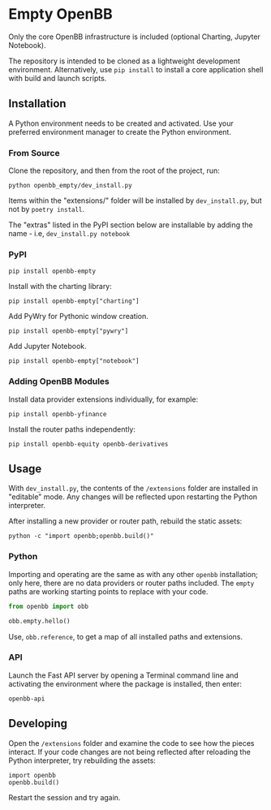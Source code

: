 # Empty OpenBB

Only the core OpenBB infrastructure is included (optional Charting, Jupyter Notebook).

The repository is intended to be cloned as a lightweight development environment. 
Alternatively, use `pip install` to install a core application shell with build and launch scripts.

## Installation

A Python environment needs to be created and activated. Use your preferred environment manager to create the Python environment.

### From Source

Clone the repository, and then from the root of the project, run:

```console
python openbb_empty/dev_install.py
```

Items within the "extensions/" folder will be installed by `dev_install.py`, but not by `poetry install`.

The "extras" listed in the PyPI section below are installable by adding the name - i.e, `dev_install.py notebook`

### PyPI

```console
pip install openbb-empty
```

Install with the charting library:

```console
pip install openbb-empty["charting"]
```

Add PyWry for Pythonic window creation.

```console
pip install openbb-empty["pywry"]
```

Add Jupyter Notebook.

```console
pip install openbb-empty["notebook"]
```

### Adding OpenBB Modules

Install data provider extensions individually, for example:

```console
pip install openbb-yfinance
```

Install the router paths independently:

```console
pip install openbb-equity openbb-derivatives
```

## Usage

With `dev_install.py`, the contents of the `/extensions` folder are installed in "editable" mode. Any changes will be reflected upon restarting the Python interpreter.

After installing a new provider or router path, rebuild the static assets:

```console
python -c "import openbb;openbb.build()"
```

### Python

Importing and operating are the same as with any other `openbb` installation; only here, there are no data providers or router paths included.
The `empty` paths are working starting points to replace with your code.

```python
from openbb import obb

obb.empty.hello()
```

Use, `obb.reference`, to get a map of all installed paths and extensions.

### API

Launch the Fast API server by opening a Terminal command line and activating the environment where the package is installed, then enter:

```console
openbb-api
```

## Developing

Open the `/extensions` folder and examine the code to see how the pieces interact.
If your code changes are not being reflected after reloading the Python interpreter,
try rebuilding the assets:

```
import openbb
openbb.build()
```

Restart the session and try again.
